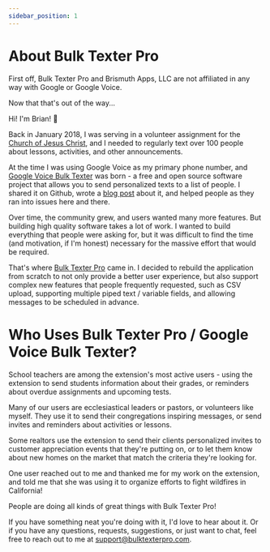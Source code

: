 ```yaml
---
sidebar_position: 1
---
```


# About Bulk Texter Pro
First off, Bulk Texter Pro and Brismuth Apps, LLC are not affiliated in any way with Google or Google Voice.

Now that that's out of the way...

Hi! I'm Brian! 👋

Back in January 2018, I was serving in a volunteer assignment for the [Church of Jesus Christ](https://www.churchofjesuschrist.org/), and I needed to regularly text over 100 people about lessons, activities, and other announcements.

At the time I was using Google Voice as my primary phone number, and [Google Voice Bulk Texter](https://github.com/brismuth/google-voice-bulk-texter) was born - a free and open source software project that allows you to send personalized texts to a list of people. I shared it on Github, wrote a [blog post](https://brismuth.com/how-to-send-bulk-customized-text-messages-with-google-voice-67b1b5b0ffe7) about it, and helped people as they ran into issues here and there.

Over time, the community grew, and users wanted many more features. But building high quality software takes a lot of work. I wanted to build everything that people were asking for, but it was difficult to find the time (and motivation, if I'm honest) necessary for the massive effort that would be required. 

That's where [Bulk Texter Pro](https://www.bulktexterpro.com/) came in. I decided to rebuild the application from scratch to not only provide a better user experience, but also support complex new features that people frequently requested, such as CSV upload, supporting multiple piped text / variable fields, and allowing messages to be scheduled in advance.

# Who Uses Bulk Texter Pro / Google Voice Bulk Texter?
School teachers are among the extension's most active users - using the extension to send students information about their grades, or reminders about overdue assignments and upcoming tests.

Many of our users are ecclesiastical leaders or pastors, or volunteers like myself. They use it to send their congregations inspiring messages, or send invites and reminders about activities or lessons.

Some realtors use the extension to send their clients personalized invites to customer appreciation events that they're putting on, or to let them know about new homes on the market that match the criteria they're looking for.

One user reached out to me and thanked me for my work on the extension, and told me that she was using it to organize efforts to fight wildfires in California!

People are doing all kinds of great things with Bulk Texter Pro! 

If you have something neat you're doing with it, I'd love to hear about it. Or if you have any questions, requests, suggestions, or just want to chat, feel free to reach out to me at support@bulktexterpro.com.